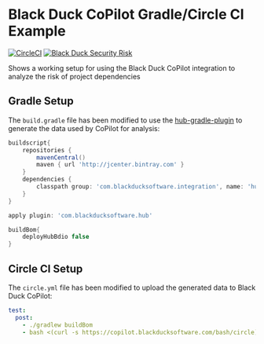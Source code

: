# Black Duck CoPilot Gradle/Circle CI Example

[![CircleCI](https://img.shields.io/circleci/project/github/BlackDuckCoPilot/example-gradle-circle/master.svg)](https://circleci.com/gh/BlackDuckCoPilot/example-gradle-circle) [![Black Duck Security Risk](https://copilot.blackducksoftware.com/github/groups/BlackDuckCoPilot/locations/example-gradle-circle/public/results/branches/master/badge-risk.svg)](https://copilot.blackducksoftware.com/github/groups/BlackDuckCoPilot/locations/example-gradle-circle/public/results/branches/master)

Shows a working setup for using the Black Duck CoPilot integration to analyze the risk of project dependencies

## Gradle Setup

The `build.gradle` file has been modified to use the [hub-gradle-plugin](https://github.com/blackducksoftware/hub-gradle-plugin) to generate the data used by CoPilot for analysis:

```groovy
buildscript{
	repositories {
		mavenCentral()
		maven { url 'http://jcenter.bintray.com' }
	}
	dependencies {
		classpath group: 'com.blackducksoftware.integration', name: 'hub-gradle-plugin', version: '4.0.0'
	}
}

apply plugin: 'com.blackducksoftware.hub'

buildBom{
	deployHubBdio false
}
```

## Circle CI Setup

The `circle.yml` file has been modified to upload the generated data to Black Duck CoPilot:

```yaml
test:
  post:
    - ./gradlew buildBom
    - bash <(curl -s https://copilot.blackducksoftware.com/bash/circle) ./build/blackduck/*_bdio.jsonld
```

